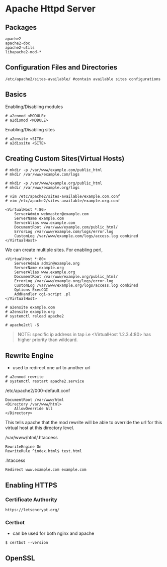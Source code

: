 # Apache Httpd Server

## Packages
```
apache2
apache2-doc
apache2-utils
libapache2-mod-*
```

## Configuration Files and Directories
```
/etc/apache2/sites-available/ #contain available sites configurations
```

## Basics
Enabling/Disabling modules
```
# a2enmod <MODULE>
# a2dismod <MODULE>
```
Enabling/Disabling sites
```
# a2ensite <SITE>
# a2dissite <SITE>
```

## Creating Custom Sites(Virtual Hosts)

```
# mkdir -p /var/www/example.com/public_html
# mkdir /var/www/example.com/logs

# mkdir -p /var/www/example.org/public_html
# mkdir /var/www/example.org/logs
```

```
# vim /etc/apache2/sites-available/example.com.conf
# vim /etc/apache2/sites-available/example.org.conf
```

```
<VirtualHost *:80>
	ServerAdmin webmaster@example.com
	ServerName example.com
	ServerAlias www.example.com
	DocumentRoot /var/www/example.com/public_html/
	ErrorLog /var/www/example.com/logs/error.log
	CustomLog /var/www/example.com/logs/access.log combined
</VirtualHost>
```
We can create multiple sites. For enabling perl,
```
<VirtualHost *:80>
	ServerAdmin admin@example.org
	ServerName example.org
	ServerAlias www.example.org
	DocumentRoot /var/www/example.org/public_html/
	ErrorLog /var/www/example.org/logs/error.log
	CustomLog /var/www/example.org/logs/access.log combined
	Options ExecCGI
	AddHandler cgi-script .pl
</VirtualHost>
```

```
# a2ensite example.com
# a2ensite example.org
# systemctl reload apache2
```

```
# apache2ctl -S
```

> NOTE: specific ip address in <VirtualHost> tap i.e <VirtualHost 1.2.3.4:80> has higher priority than wildcard.

## Rewrite Engine

- used to redirect one url to another url

```
# a2enmod rewrite
# systemctl restart apache2.service
```

/etc/apache2/000-default.conf
```
DocumentRoot /var/www/html
<Directory /var/www/html>
	AllowOverride All
</Directory>
```
This tells apache that the mod rewrite will be able to override the url for this virtual host at this directory level.


/var/www/html/.htaccess
```
RewriteEngine On
RewriteRule ^index.html$ test.html
```

.htaccess
```
Redirect www.example.com example.com
```



## Enabling HTTPS

### Certificate Authority 

`https://letsencrypt.org/`

### Certbot

- can be used for both nginx and apache

```
$ certbot --version
```


## OpenSSL













